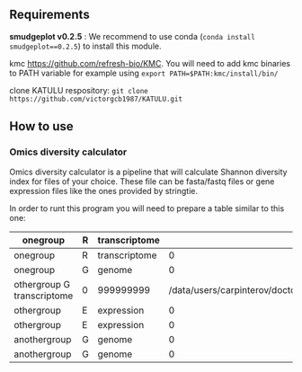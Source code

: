 
## Requirements

**smudgeplot v0.2.5** : We recommend to use conda (`conda install smudgeplot==0.2.5`) to install this module.  

kmc https://github.com/refresh-bio/KMC. You will need to add kmc binaries to PATH variable for example using `export PATH=$PATH:kmc/install/bin/`

clone KATULU respository: `git clone https://github.com/victorgcb1987/KATULU.git`

## How to use 

### Omics diversity calculator
Omics diversity calculator is a pipeline that will calculate Shannon diversity index for files of your choice. These file can be fasta/fastq files or gene expression files like the ones provided by stringtie.

In order to runt this program you will need to prepare a table similar to this one:

| onegroup | R | transcriptome | 0 | 9999999999 | /data/users/carpinterov/doctorado/test/test1_r1.fastq.gz,/data/users/carpinterov/doctorado/test/test1_r2.fastq.gz |
|---|---|---|---|---|---|
| onegroup | R | transcriptome | 0 | 9999999999 | /data/users/carpinterov/doctorado/test/test2_r1.fastq.gz,/data/users/carpinterov/doctorado/test/test2_r2.fastq.gz |
| onegroup | G | genome | 0 | 9999999999 | /data/users/carpinterov/doctorado/test/test5.fasta.gz |
| othergroup G transcriptome | 0 | 999999999 | /data/users/carpinterov/doctorado/test/test4_r1.fastq.gz,/data/users/carpinterov/doctorado/test/test4_r2.fastq.gz |
| othergroup | E | expression | 0 | 000000000 | /data/users/carpinterov/doctorado/test/Petal.guided.abund.tsv |
| othergroup |E | expression | 0 | 000000000 | /data/users/carpinterov/doctorado/test/adult_vascular_leaf.guided.abund.tsv |
| anothergroup | G  |genome | 0 | 9999999999 | /data/users/carpinterov/doctorado/test/test5.fasta.gz |
| anothergroup | G |genome | 0 | 9999999999 | /data/users/carpinterov/doctorado/test/test5.fasta.gz |
